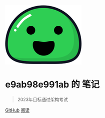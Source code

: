 ![logo](_media/icon.svg)

# e9ab98e991ab 的 笔记

> 2023年目标通过架构考试

[GitHub](https://github.com/e9ab98e991ab/e9ab98e991ab.github.io)
[阅读](README.md)
